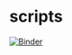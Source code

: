 # scripts
[![Binder](https://mybinder.org/badge_logo.svg)](https://mybinder.org/v2/gh/zendegani/scripts.git/HEAD)
